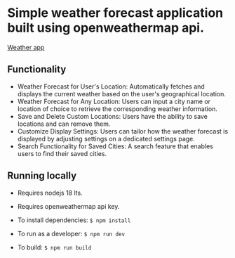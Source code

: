# Simple weather forecast application built using openweathermap api.

[Weather app](https://coolrunner1.github.io/crimeadigital-project-3/)

## Functionality

- Weather Forecast for User's Location: Automatically fetches and displays the current weather based on the user's geographical location.
- Weather Forecast for Any Location: Users can input a city name or location of choice to retrieve the corresponding weather information.
- Save and Delete Custom Locations: Users have the ability to save locations and can remove them.
- Customize Display Settings: Users can tailor how the weather forecast is displayed by adjusting settings on a dedicated settings page.
- Search Functionality for Saved Cities: A search feature that enables users to find their saved cities.

## Running locally

- Requires nodejs 18 lts.

- Requires openweathermap api key.

- To install dependencies:
```$ npm install```

- To run as a developer:
```$ npm run dev```
  
- To build:
```$ npm run build```

